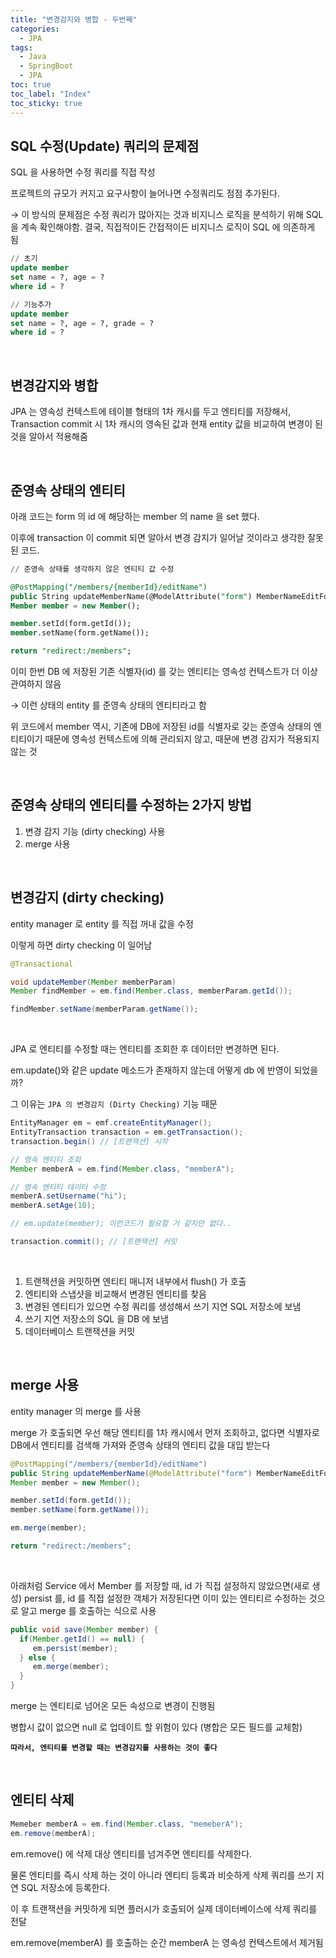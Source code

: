 ```yaml
---
title: "변경감지와 병합 - 두번째"
categories:
  - JPA
tags:
  - Java
  - SpringBoot
  - JPA
toc: true
toc_label: "Index"
toc_sticky: true
---
```


## SQL 수정(Update) 쿼리의 문제점

SQL 을 사용하면 수정 쿼리를 직접 작성

프로젝트의 규모가 커지고 요구사항이 늘어나면 수정쿼리도 점점 추가된다.

→ 이 방식의 문제점은 수정 쿼리가 많아지는 것과 비지니스 로직을 분석하기 위해 SQL 을 계속 확인해야함. 결국, 직접적이든 간접적이든 비지니스 로직이 SQL 에 의존하게 됨

```sql
// 초기
update member
set name = ?, age = ?
where id = ?

// 기능추가
update member
set name = ?, age = ?, grade = ?
where id = ?
```

<br>

## 변경감지와 병합

JPA 는 영속성 컨텍스트에 테이블 형태의 1차 캐시를 두고 엔티티를 저장해서, Transaction commit 시 1차 캐시의 영속된 값과 현재 entity 값을 비교하여 변경이 된 것을 알아서 적용해줌

<br>

## 준영속 상태의 엔티티

아래 코드는 form 의 id 에 해당하는 member 의 name 을 set 했다.

이후에 transaction 이 commit 되면 알아서 변경 감지가 일어날 것이라고 생각한 잘못된 코드.

```sql
// 준영속 상태를 생각하지 않은 엔티티 값 수정

@PostMapping("/members/{memberId}/editName")
public String updateMemberName(@ModelAttribute("form") MemberNameEditForm form){
Member member = new Member();

member.setId(form.getId());
member.setName(form.getName());

return "redirect:/members";
```

이미 한번 DB 에 저장된 기존 식별자(id) 를 갖는 엔티티는 영속성 컨텍스트가 더 이상 관여하지 않음

→ 이런 상태의 entity 를 준영속 상태의 엔티티라고 함

위 코드에서 member 역시, 기존에 DB에 저장된 id를 식별자로 갖는 준영속 상태의 엔티티이기 때문에 영속성 컨텍스트에 의해 관리되지 않고, 때문에 변경 감지가 적용되지 않는 것

<br>

## 준영속 상태의 엔티티를 수정하는 2가지 방법

1. 변경 감지 기능 (dirty checking) 사용
2. merge 사용

<br>

## 변경감지 (dirty checking)

entity manager 로 entity 를 직접 꺼내 값을 수정

이렇게 하면 dirty checking 이 일어남

```java
@Transactional

void updateMember(Member memberParam)
Member findMember = em.find(Member.class, memberParam.getId());

findMember.setName(memberParam.getName());
```

<br>

JPA 로 엔티티를 수정할 때는 엔티티를 조회한 후 데이터만 변경하면 된다.

em.update()와 같은 update 메소드가 존재하지 않는데 어떻게 db 에 반영이 되었을까?

그 이유는 `JPA 의 변경감지 (Dirty Checking)` 기능 때문

```java
EntityManager em = emf.createEntityManager();
EntityTransaction transaction = em.getTransaction();
transaction.begin() // [트랜잭션] 시작

// 영속 엔티티 조회
Member memberA = em.find(Member.class, "memberA");

// 영속 엔티티 데이터 수정
memberA.setUsername("hi");
memberA.setAge(10);

// em.update(member); 이런코드가 필요할 거 같지만 없다..

transaction.commit(); // [트랜잭션] 커밋
```

<br>

1. 트랜잭션을 커밋하면 엔티티 매니저 내부에서 flush() 가 호출
2. 엔티티와 스냅샷을 비교해서 변경된 엔티티를 찾음
3. 변경된 엔티티가 있으면 수정 쿼리를 생성해서 쓰기 지연 SQL 저장소에 보냄
4. 쓰기 지연 저장소의 SQL 을 DB 에 보냄
5. 데이터베이스 트랜잭션을 커밋

<br>

## merge 사용

entity manager 의 merge 를 사용

merge 가 호출되면 우선 해당 엔티티를 1차 캐시에서 먼저 조회하고, 없다면 식별자로 DB에서 엔티티를 검색해 가져와 준영속 상태의 엔티티 값을 대입 받는다

```java
@PostMapping("/members/{memberId}/editName")
public String updateMemberName(@ModelAttribute("form") MemberNameEditForm form){
Member member = new Member();

member.setId(form.getId());
member.setName(form.getName());

em.merge(member);

return "redirect:/members";
```

<br>

아래처럼 Service 에서 Member 를 저장할 때, id 가 직접 설정하지 않았으면(새로 생성) persist 를, id 를 직접 설정한 객체가 저장된다면 이미 있는 엔티티르 수정하는 것으로 알고 merge 를 호출하는 식으로 사용

```java
public void save(Member member) {
  if(Member.getId() == null) {
     em.persist(member);
  } else { 
     em.merge(member);
  }
}
```

merge 는 엔티티로 넘어온 모든 속성으로 변경이 진행됨

병합시 값이 없으면 null 로 업데이트 할 위험이 있다 (병합은 모든 필드를 교체함)

**`따라서, 엔티티를 변경할 때는 변경감지를 사용하는 것이 좋다`**

<br>

## 엔티티 삭제

```java
Memeber memberA = em.find(Member.class, "memeberA");
em.remove(memberA);
```

em.remove() 에 삭제 대상 엔티티를 넘겨주면 엔티티를 삭제한다. 

물론 엔티티를 즉시 삭제 하는 것이 아니라 엔티티 등록과 비슷하게 삭제 쿼리를 쓰기 지연 SQL 저장소에 등록한다.

이 후 트랜잭션을 커밋하게 되면 플러시가 호출되어 실제 데이터베이스에 삭제 쿼리를 전달

em.remove(memberA) 를 호출하는 순간 memberA 는 영속성 컨텍스트에서 제거됨
